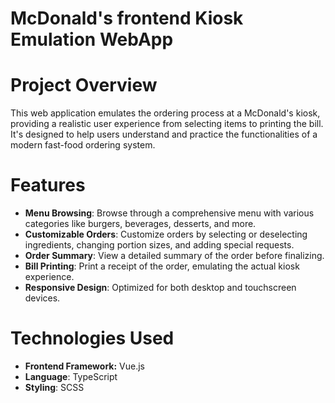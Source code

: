# McDonald's frontend Kiosk Emulation WebApp

# Project Overview
This web application emulates the ordering process at a McDonald's kiosk, providing a realistic user experience from selecting items to printing the bill. It's designed to help users understand and practice the functionalities of a modern fast-food ordering system.

# Features
- **Menu Browsing**: Browse through a comprehensive menu with various categories like burgers, beverages, desserts, and more.<br>
- **Customizable Orders**: Customize orders by selecting or deselecting ingredients, changing portion sizes, and adding special requests.<br>
- **Order Summary**: View a detailed summary of the order before finalizing.<br>
- **Bill Printing**: Print a receipt of the order, emulating the actual kiosk experience.<br>
- **Responsive Design**: Optimized for both desktop and touchscreen devices. <br>
  
# Technologies Used
- **Frontend Framework:** Vue.js<br>
- **Language**: TypeScript<br>
- **Styling**: SCSS <br>
